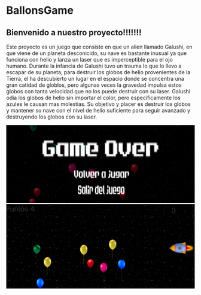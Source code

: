 # BallonsGame
## Bienvenido a nuestro proyecto!!!!!!!

Este proyecto es un juego que consiste en que un alien llamado Galushi, en que viene de un planeta desconicido, su nave es bastante inusual ya que funciona con helio y lanza un laser que es imperceptible para el ojo humano.
Durante la infancia de Galushi tuvo un trauma lo que lo llevo a escapar de su planeta, para destruir los globos de helio provenientes de la Tierra, el ha descubierto un lugar en el espacio donde se concentra una gran catidad de globlos, pero algunas veces la gravedad impulsa estos globos con tanta velocidad que no los puede destruir con su laser.
Galushi odia los globos de helio sin importar el color, pero especificamente los azules le causan mas molestias.
Su objetivo y placer es destruir los globos y mantener su nave con el nivel de helio suficiente para seguir avanzado y destruyendo los globos con su laser.



![Image of main page](https://github.com/IndianaLora/BallonsGame/blob/main/Screenshot%20(664).png?raw=true)
![Image of main page](https://github.com/IndianaLora/BallonsGame/blob/main/Screenshot%20(663).png?raw=true)
